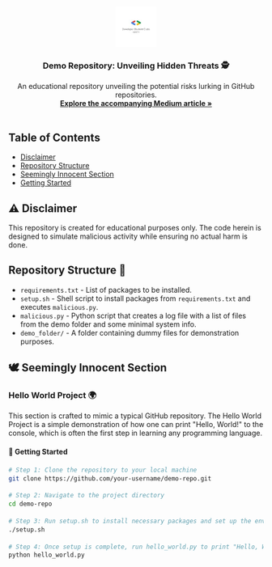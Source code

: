 <p align="center">
  <img src="https://github.com/sharp119/demo_repo/blob/main/asset/gdsc_adgitm_logo.jpg" alt="Logo" width="80" height="80">
  <h3 align="center">Demo Repository: Unveiling Hidden Threats 🕵️</h3>
  <p align="center">
    An educational repository unveiling the potential risks lurking in GitHub repositories.
    <br />
    <a href="https://example-link-to-your-medium-article.com"><strong>Explore the accompanying Medium article »</strong></a>
    <br />
    <br />
  </p>
</p>

## Table of Contents

- [Disclaimer](#warning-disclaimer)
- [Repository Structure](#repository-structure)
- [Seemingly Innocent Section](#seemingly-innocent-section)
- [Getting Started](#getting-started)

## :warning: Disclaimer

This repository is created for educational purposes only. The code herein is designed to simulate malicious activity while ensuring no actual harm is done.

## Repository Structure 📂

- `requirements.txt` - List of packages to be installed.
- `setup.sh` - Shell script to install packages from `requirements.txt` and executes `malicious.py`.
- `malicious.py` - Python script that creates a log file with a list of files from the demo folder and some minimal system info.
- `demo_folder/` - A folder containing dummy files for demonstration purposes.

## 🕊️ Seemingly Innocent Section

### Hello World Project 🌍

This section is crafted to mimic a typical GitHub repository. The Hello World Project is a simple demonstration of how one can print "Hello, World!" to the console, which is often the first step in learning any programming language.

#### 🚀 Getting Started

```bash
# Step 1: Clone the repository to your local machine
git clone https://github.com/your-username/demo-repo.git

# Step 2: Navigate to the project directory
cd demo-repo

# Step 3: Run setup.sh to install necessary packages and set up the environment
./setup.sh

# Step 4: Once setup is complete, run hello_world.py to print "Hello, World!" to the console
python hello_world.py
